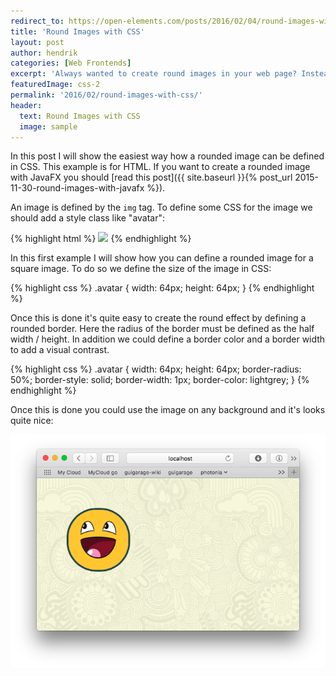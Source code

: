 ```yaml
---
redirect_to: https://open-elements.com/posts/2016/02/04/round-images-with-css/
title: 'Round Images with CSS'
layout: post
author: hendrik
categories: [Web Frontends]
excerpt: 'Always wanted to create round images in your web page? Instead of doing this with a graphic editor by hand you can use CSS to show a rounded image based on a regular image on your page.'
featuredImage: css-2
permalink: '2016/02/round-images-with-css/'
header:
  text: Round Images with CSS
  image: sample
---
```

In this post I will show the easiest way how a rounded image can be defined in CSS. This example is for HTML. If you want to create a rounded image with JavaFX you should [read this post]({{ site.baseurl }}{% post_url 2015-11-30-round-images-with-javafx %}).

An image is defined by the `img` tag. To define some CSS for the image we should add a style class like "avatar":

{% highlight html %}
<img class="avatar" src="dude.png">
{% endhighlight %}

In this first example I will show how you can define a rounded image for a square image. To do so we define the size of the image in CSS:

{% highlight css %}
.avatar {
    width: 64px;
    height: 64px;
}
{% endhighlight %}

Once this is done it's quite easy to create the round effect by defining a rounded border. Here the radius of the border must be defined as the half width / height. In addition we could define a border color and a border width to add a visual contrast.

{% highlight css %}
.avatar {
    width: 64px;
    height: 64px;
    border-radius: 50%;
    border-style: solid;
    border-width: 1px;
    border-color: lightgrey;
}
{% endhighlight %}

Once this is done you could use the image on any background and it's looks quite nice:

![radius-example](/assets/posts/guigarage-legacy/radius-example.png)
